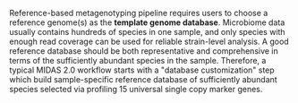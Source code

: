 
Reference-based metagenotyping pipeline requires users to choose a reference genome(s) as the **template genome database**. Microbiome data usually contains hundreds of species in one sample, and only species with enough read coverage can be used for reliable strain-level analysis. A good reference database should be both representative and comprehensive in terms of the sufficiently abundant species in the sample. Therefore, a typical MIDAS 2.0 workflow starts with a "database customization" step which build sample-specific reference database of sufficiently abundant species selected via profiling 15 universal single copy marker genes. 

